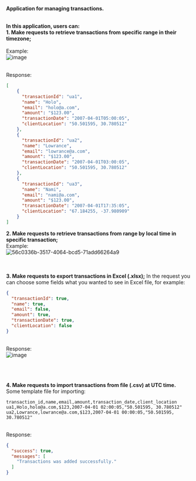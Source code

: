 **Application for managing transactions.**<br><br>

**In this application, users can:**<br>
**1. Make requests to retrieve transactions from specific range in their timezone;**<br>
<br>Example:<br>
![image](https://github.com/TheSemurai/TransactionsApplication/assets/58783774/54b1d5cc-59d6-49de-b24d-cab29f32863a)

<br>Response:<br>
```json
[
    {
      "transactionId": "ua1",
      "name": "Holo",
      "email": "holo@a.com",
      "amount": "$123.00",
      "transactionDate": "2007-04-01T05:00:05",
      "clientLocation": "50.501595, 30.780512"
    },
    {
      "transactionId": "ua2",
      "name": "Lowrance",
      "email": "lowrance@a.com",
      "amount": "$123.00",
      "transactionDate": "2007-04-01T03:00:05",
      "clientLocation": "50.501595, 30.780512"
    },
    {
      "transactionId": "ua3",
      "name": "Nami",
      "email": "nami@a.com",
      "amount": "$123.00",
      "transactionDate": "2007-04-01T17:35:05",
      "clientLocation": "67.184255, -37.980909"
    }
]
```


**2. Make requests to retrieve transactions from range by local time in specific transaction;**
<br>Example:<br> 
![56c0336b-3517-4064-bcd5-71add66264a9](https://github.com/TheSemurai/TransactionsApplication/assets/58783774/dc8c8be0-7a54-4915-aba3-1e82524f2fa0)
<br> <br> <br> 

**3. Make requests to export transactions in Excel (.xlsx);**
In the request you can choose some fields what you wanted to see in Excel file, for example:<br>

```json
{
  "transactionId": true,
  "name": true,
  "email": false,
  "amount": true,
  "transactionDate": true,
  "clientLocation": false
}
```

<br>Response:<br>
![image](https://github.com/TheSemurai/TransactionsApplication/assets/58783774/b6ce2c22-64c3-48fb-9225-e1e5d3d33cca)

<br> <br> <br> 
**4. Make requests to import transactions from file (.csv) at UTC time.**
Some template file for importing:<br>

```csv
transaction_id,name,email,amount,transaction_date,client_location
ua1,Holo,holo@a.com,$123,2007-04-01 02:00:05,"50.501595, 30.780512"
ua2,Lowrance,lowrance@a.com,$123,2007-04-01 00:00:05,"50.501595, 30.780512"
```

<br>Response:<br>

```json
{
  "success": true,
  "messages": [
    "Transactions was added successfully."
  ]
}
```
